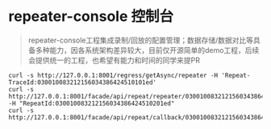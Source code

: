 # repeater-console 控制台

> repeater-console工程集成录制/回放的配置管理；数据存储/数据对比等具备多种能力，因各系统架构差异较大，目前仅开源简单的demo工程，后续会提供统一的工程，也希望有能力和时间的同学来提PR


```shell
curl -s http://127.0.0.1:8001/regress/getAsync/repeater -H 'Repeat-TraceId:030010083212156034386424510101ed'
curl -s http://127.0.0.1:8001/facade/api/repeat/repeater/030010083212156034386424510101ed -H "RepeatId:030010083212156034386424510201ed"
curl -s http://127.0.0.1:8001/facade/api/repeat/callback/030010083212156034386424510201ed
```